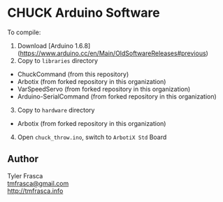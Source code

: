 # CHUCK Arduino Software

To compile:

1. Download [Arduino 1.6.8] (https://www.arduino.cc/en/Main/OldSoftwareReleases#previous)
2. Copy to `libraries` directory
 * ChuckCommand (from this repository)
 * Arbotix (from forked repository in this organization)
 * VarSpeedServo (from forked repository in this organization)
 * Arduino-SerialCommand (from forked repository in this organization)
3. Copy to `hardware` directory
 * Arbotix (from forked repository in this organization)
4. Open `chuck_throw.ino`, switch to `ArbotiX Std` Board

## Author

Tyler Frasca<br />
tmfrasca@gmail.com<br />
http://tmfrasca.info
